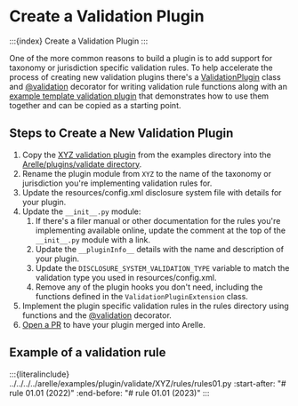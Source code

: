 # Create a Validation Plugin

:::{index} Create a Validation Plugin
:::

One of the more common reasons to build a plugin is to add support for taxonomy or jurisdiction specific validation rules.
To help accelerate the process of creating new validation plugins there's a [ValidationPlugin][validation-plugin] class
and [@validation][validation-decorator] decorator for writing validation rule functions along with an [example template validation plugin][example-plugin]
that demonstrates how to use them together and can be copied as a starting point.

## Steps to Create a New Validation Plugin

1. Copy the [XYZ validation plugin][example-plugin] from the examples directory into the [Arelle/plugins/validate directory][validations-directory].
2. Rename the plugin module from `XYZ` to the name of the taxonomy or jurisdiction you're implementing validation rules for.
3. Update the resources/config.xml disclosure system file with details for your plugin.
4. Update the `__init__.py` module:
   1. If there's a filer manual or other documentation for the rules you're implementing available online,
      update the comment at the top of the `__init__.py` module with a link.
   2. Update the `__pluginInfo__` details with the name and description of your plugin.
   3. Update the `DISCLOSURE_SYSTEM_VALIDATION_TYPE` variable to match the validation type you used in resources/config.xml.
   4. Remove any of the plugin hooks you don't need, including the functions defined in the `ValidationPluginExtension` class.
5. Implement the plugin specific validation rules in the rules directory using functions and the [@validation][validation-decorator] decorator.
6. [Open a PR][contributing-code] to have your plugin merged into Arelle.

## Example of a validation rule

:::{literalinclude} ../../../../arelle/examples/plugin/validate/XYZ/rules/rules01.py
:start-after: "# rule 01.01 (2022)"
:end-before: "# rule 01.01 (2023)"
:::

[validation-plugin]: #arelle.utils.validate.ValidationPlugin.ValidationPlugin
[validation-decorator]: #arelle.utils.validate.Decorator.validation
[example-plugin]: https://github.com/Arelle/Arelle/tree/master/arelle/examples/plugin/validate/XYZ
[validations-directory]: https://github.com/Arelle/Arelle/tree/master/arelle/plugin/validate
[contributing-code]: project:../../contributing.md#contributing-code
